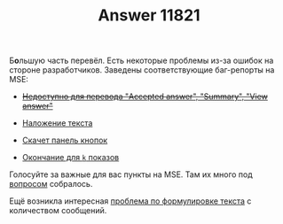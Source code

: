 ﻿---
title: "Answer 11821"
se.owner.user_id: 176217
se.owner.display_name: "αλεχολυτ"
se.owner.link: "https://ru.meta.stackoverflow.com/users/176217/%ce%b1%ce%bb%ce%b5%cf%87%ce%bf%ce%bb%cf%85%cf%84"
se.answer_id: 11821
se.question_id: 11817
se.post_type: answer
se.is_accepted: True
---
<p>Б<strong>о</strong>льшую часть перевёл. Есть некоторые проблемы из-за ошибок на стороне разработчиков. Заведены соответствующие баг-репорты на MSE:</p>
<ul>
<li><p><a href="https://meta.stackexchange.com/questions/372049/new-responsive-activity-page/372733#372733"><s>Недоступно для перевода &quot;Accepted answer&quot;, &quot;Summary&quot;, &quot;View answer&quot;</s></a></p>
</li>
<li><p><a href="https://meta.stackexchange.com/questions/372049/new-responsive-activity-page/372732#372732">Наложение текста</a></p>
</li>
<li><p><a href="https://meta.stackexchange.com/questions/372049/new-responsive-activity-page/372731#372731">Скачет панель кнопок</a></p>
</li>
<li><p><a href="https://meta.stackexchange.com/a/372815/339911">Окончание для <code>k</code> показов</a></p>
</li>
</ul>
<p>Голосуйте за важные для вас пункты на MSE. Там их много под <a href="https://meta.stackexchange.com/q/372049/339911">вопросом</a> собралось.</p>
<p>Ещё возникла интересная <a href="https://rus.stackexchange.com/q/468428/183872">проблема по формулировке текста</a> с количеством сообщений.</p>
